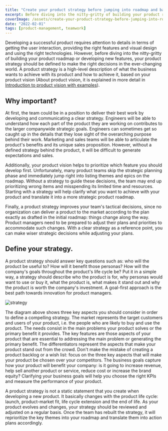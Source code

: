 ```yaml
---
title: "Create your product strategy before jumping into roadmap and backlog"
excerpt: Before diving into the nitty-gritty of building your product roadmap or developing new features, your product strategy should be defined to make the right decisions in the ever-changing world. A product strategy is a high-level description of what the business wants to achieve with its product and how to achieve it.
coverImage: /assets/create-your-product-strategy-before-jumping-into-roadmap-and-backlog/cover.webp
date: "2022-02-01"
tags: [product-management, teamwork]
---
```


Developing a successful product requires attention to details in terms of getting the user interaction, providing the right features and visual design and using the right technologies. However, before diving into the nitty-gritty of building your product roadmap or developing new features, your product strategy should be defined to make the right decisions in the ever-changing world. A product strategy is a high-level description of what the business wants to achieve with its product and how to achieve it, based on your product vision (About product vision, it is explained in more detail in [Introduction to product vision with examples](https://hiroomblog.com/posts/introduction-to-product-vision-with-examples)).

## Why important?

At first, the team could be in a position to deliver their best work by developing and communicating a clear strategy. Engineers will be able to understand how each part of the product they are working on contributes to the larger companywide strategic goals. Engineers can sometimes get so caught up in the details that they lose sight of the overarching purpose behind their work. Marketing and sales teams will be able to articulate the product's benefits and its unique sales proposition. However, without a defined strategy behind the product, it will be difficult to generate expectations and sales.

Additionally, your product vision helps to prioritize which feature you should develop first. Unfortunately, many product teams skip the strategic planning phase and immediately jump right into listing themes and epics on the roadmap. Without a strategy to guide these decisions, the team may end up prioritizing wrong items and misspending its limited time and resources. Starting with a strategy will help clarify what you want to achieve with your product and translate it into a more strategic product roadmap.

Finally, a product strategy improves your team's tactical decisions, since no organization can deliver a product to the market according to the plan exactly as drafted in the initial roadmap: things change along the way. Product managers need to be prepared to adjust their plans and priorities to accommodate such changes. With a clear strategy as a reference point, you can make wiser strategic decisions while adjusting your plans.

## Define your strategy.

A product strategy should answer key questions such as: who will the product be useful to? How will it benefit those personas? How will the company's goals throughout the product's life cycle be? Put it in a simple way, a strategy should describe who the product is for, why personas would want to use or buy it, what the product is, what makes it stand out and why the product is worth the company's investment. A goal-first approach is the best path towards innovation for product managers.

![strategy](/assets/how-to-create-your-product-strategy/strategy.webp)

The diagram above shows three key aspects you should consider in order to define a compelling strategy. The market represents the target customers and users of your product, i.e. the people who are likely to buy and use the product. The needs consist in the main problems your product solves or the primary benefit it provides. The key features are those aspects of your product that are essential to addressing the main problem or generating the primary benefit. The differentiators represent the aspects that make your product stand out from the crowd. Don't make the mistake of creating a product backlog or a wish list: focus on the three key aspects that will make your product be chosen over your competitors. The business goals capture how your product will benefit your company: is it going to increase revenue, help sell another product or service, reduce cost or increase the brand equity? Clarifying your business goals will help you choose the right KPIs and measure the performance of your product.

A product strategy is not a static statement that you create when developing a new product. It basically changes with the product life cycle: launch, product-market fit, life cycle extension and the end of life. As your product evolves and changes, your strategy should be reviewed and adjusted on a regular basis. Once the team has rebuilt the strategy, it will reprioritize the key themes into your roadmap and translate them into action plans accordingly.
